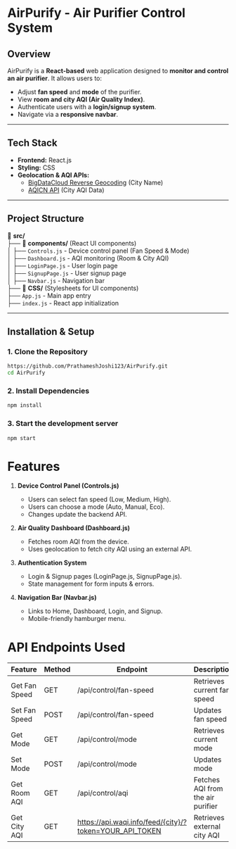 # **AirPurify - Air Purifier Control System**  

## **Overview**  
AirPurify is a **React-based** web application designed to **monitor and control an air purifier**. It allows users to:  
- Adjust **fan speed** and **mode** of the purifier.  
- View **room and city AQI (Air Quality Index)**.  
- Authenticate users with a **login/signup system**.  
- Navigate via a **responsive navbar**.  

---

## **Tech Stack**  
- **Frontend:** React.js   
- **Styling:** CSS  
- **Geolocation & AQI APIs:**  
  - [BigDataCloud Reverse Geocoding](https://www.bigdatacloud.com/) (City Name)  
  - [AQICN API](https://aqicn.org/api/) (City AQI Data)  

---

## **Project Structure**  

📁 **src/**  
 ├── 📁 **components/** (React UI components)  
 │   ├── `Controls.js` - Device control panel (Fan Speed & Mode)  
 │   ├── `Dashboard.js` - AQI monitoring (Room & City AQI)  
 │   ├── `LoginPage.js` - User login page  
 │   ├── `SignupPage.js` - User signup page  
 │   ├── `Navbar.js` - Navigation bar  
 ├── 📁 **CSS/** (Stylesheets for UI components)  
 ├── `App.js` - Main app entry  
 ├── `index.js` - React app initialization  

---

## **Installation & Setup**  

### **1. Clone the Repository**  
```sh
https://github.com/PrathameshJoshi123/AirPurify.git
cd AirPurify
```
### **2. Install Dependencies**  
```sh
npm install
```
### **3. Start the development server**  
```sh
npm start
```

# Features

1. **Device Control Panel (Controls.js)**
   - Users can select fan speed (Low, Medium, High).
   - Users can choose a mode (Auto, Manual, Eco).
   - Changes update the backend API.

2. **Air Quality Dashboard (Dashboard.js)**
   - Fetches room AQI from the device.
   - Uses geolocation to fetch city AQI using an external API.

3. **Authentication System**
   - Login & Signup pages (LoginPage.js, SignupPage.js).
   - State management for form inputs & errors.

4. **Navigation Bar (Navbar.js)**
   - Links to Home, Dashboard, Login, and Signup.
   - Mobile-friendly hamburger menu.


# API Endpoints Used

| Feature          | Method | Endpoint                                                   | Description                                  |
|------------------|--------|------------------------------------------------------------|----------------------------------------------|
| Get Fan Speed    | GET    | /api/control/fan-speed                                     | Retrieves current fan speed                 |
| Set Fan Speed    | POST   | /api/control/fan-speed                                     | Updates fan speed                           |
| Get Mode         | GET    | /api/control/mode                                          | Retrieves current mode                      |
| Set Mode         | POST   | /api/control/mode                                          | Updates mode                                |
| Get Room AQI     | GET    | /api/control/aqi                                           | Fetches AQI from the air purifier           |
| Get City AQI     | GET    | https://api.waqi.info/feed/{city}/?token=YOUR_API_TOKEN     | Retrieves external city AQI                 |

